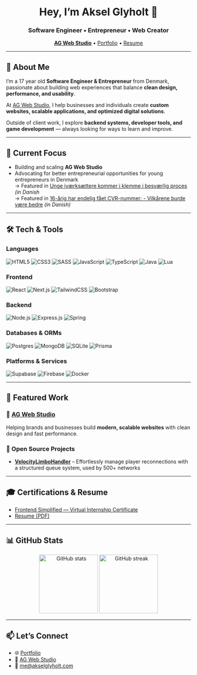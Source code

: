<!-- Banner / Header -->
<h1 align="center">Hey, I’m Aksel Glyholt 👋</h1>
<h3 align="center">Software Engineer • Entrepreneur • Web Creator</h3>

<p align="center">
  <a href="https://www.agweb.studio"><b>AG Web Studio</b></a> • 
  <a href="https://www.akselglyholt.com">Portfolio</a> • 
  <a href="https://www.akselglyholt.com/resume.pdf">Resume</a>
</p>

---

## 🚀 About Me  

I’m a 17 year old **Software Engineer & Entrepreneur** from Denmark, passionate about building web experiences that balance **clean design, performance, and usability**.  

At [AG Web Studio](https://www.agweb.studio), I help businesses and individuals create **custom websites, scalable applications, and optimized digital solutions**.  

Outside of client work, I explore **backend systems, developer tools, and game development** — always looking for ways to learn and improve.  

---

## 🎯 Current Focus  

- Building and scaling **AG Web Studio**  
- Advocating for better entrepreneurial opportunities for young entrepreneurs in Denmark  
  → Featured in [Unge iværksættere kommer i klemme i besværlig proces](https://www.tv2east.dk/sjaelland-og-oeerne/unge-ivaerksaettere-kommer-i-klemme-i-besvaerlig-proces) *(in Danish*  
  → Featured in [16-årig har endelig fået CVR-nummer: - Vilkårene burde være bedre](https://www.tv2east.dk/guldborgsund/ung-ivaerksaetter-er-frustreret-vilkarene-burde-vaere-bedre) *(in Danish)*  

---

## 🛠️ Tech & Tools  

### **Languages**  
![HTML5](https://img.shields.io/badge/html5-%23E34F26.svg?style=for-the-badge&logo=html5&logoColor=white)
![CSS3](https://img.shields.io/badge/css3-%231572B6.svg?style=for-the-badge&logo=css3&logoColor=white)
![SASS](https://img.shields.io/badge/SASS-hotpink.svg?style=for-the-badge&logo=SASS&logoColor=white)
![JavaScript](https://img.shields.io/badge/javascript-%23323330.svg?style=for-the-badge&logo=javascript&logoColor=%23F7DF1E)
![TypeScript](https://img.shields.io/badge/typescript-%23007ACC.svg?style=for-the-badge&logo=typescript&logoColor=white)
![Java](https://img.shields.io/badge/java-%23ED8B00.svg?style=for-the-badge&logo=openjdk&logoColor=white)
![Lua](https://img.shields.io/badge/lua-%232C2D72.svg?style=for-the-badge&logo=lua&logoColor=white)

### **Frontend**  
![React](https://img.shields.io/badge/react-%2320232a.svg?style=for-the-badge&logo=react&logoColor=%2361DAFB)
![Next.js](https://img.shields.io/badge/next.js-000000?style=for-the-badge&logo=nextdotjs&logoColor=white)
![TailwindCSS](https://img.shields.io/badge/tailwindcss-%2338B2AC.svg?style=for-the-badge&logo=tailwind-css&logoColor=white)
![Bootstrap](https://img.shields.io/badge/bootstrap-%23563D7C.svg?style=for-the-badge&logo=bootstrap&logoColor=white)

### **Backend**  
![Node.js](https://img.shields.io/badge/node.js-6DA55F?style=for-the-badge&logo=node.js&logoColor=white)
![Express.js](https://img.shields.io/badge/express.js-%23404d59.svg?style=for-the-badge&logo=express&logoColor=%2361DAFB)
![Spring](https://img.shields.io/badge/spring-%236DB33F.svg?style=for-the-badge&logo=spring&logoColor=white)

### **Databases & ORMs**  
![Postgres](https://img.shields.io/badge/postgres-%23316192.svg?style=for-the-badge&logo=postgresql&logoColor=white)
![MongoDB](https://img.shields.io/badge/MongoDB-%234ea94b.svg?style=for-the-badge&logo=mongodb&logoColor=white)
![SQLite](https://img.shields.io/badge/sqlite-%2307405e.svg?style=for-the-badge&logo=sqlite&logoColor=white)
![Prisma](https://img.shields.io/badge/prisma-3982CE?style=for-the-badge&logo=prisma&logoColor=white)

### **Platforms & Services**  
![Supabase](https://img.shields.io/badge/supabase-3ECF8E?style=for-the-badge&logo=supabase&logoColor=white)
![Firebase](https://img.shields.io/badge/firebase-%23039BE5.svg?style=for-the-badge&logo=firebase)
![Docker](https://img.shields.io/badge/docker-%230db7ed.svg?style=for-the-badge&logo=docker&logoColor=white)

---

## 💼 Featured Work  

### 🔹 [AG Web Studio](https://www.agweb.studio)
Helping brands and businesses build **modern, scalable websites** with clean design and fast performance.  

### 🔹 Open Source Projects
- **[VelocityLimboHandler](https://github.com/akselglyholt/velocity-limbo-handler)** – Effortlessly manage player reconnections with a structured queue system, used by 500+ networks

---

## 🎓 Certifications & Resume
- [Frontend Simplified — Virtual Internship Certificate](https://www.akselglyholt.com/certificate.pdf)  
- [Resume (PDF)](https://www.akselglyholt.com/resume.pdf)  

---

## 📊 GitHub Stats  

<p align="center">
  <img src="https://github-readme-stats.vercel.app/api?username=AkselGlyholt&show_icons=true&theme=tokyonight" alt="GitHub stats" height="160"/>
  <img src="https://github-readme-streak-stats.herokuapp.com/?user=AkselGlyholt&theme=tokyonight" alt="GitHub streak" height="160"/>
</p>

---

## 📫 Let’s Connect  

- 🌐 [Portfolio](https://www.akselglyholt.com)  
- 💼 [AG Web Studio](https://www.agweb.studio)  
- 📧 me@akselglyholt.com  
